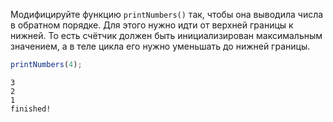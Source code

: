 
Модифицируйте функцию `printNumbers()` так, чтобы она выводила числа в обратном порядке. Для этого нужно идти от верхней границы к нижней. То есть счётчик должен быть инициализирован максимальным значением, а в теле цикла его нужно уменьшать до нижней границы.

```javascript
printNumbers(4);
```

```text
3
2
1
finished!
```

